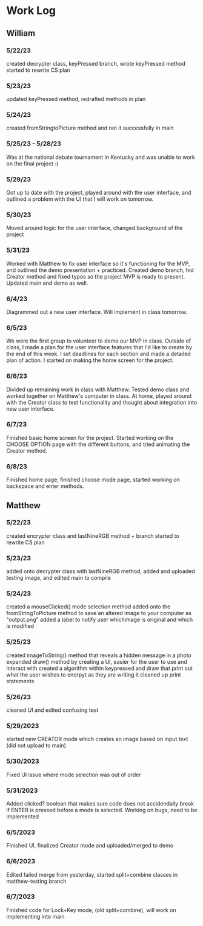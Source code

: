 # Work Log

## William

### 5/22/23

created decrypter class, keyPressed branch, wrote keyPressed method
started to rewrite CS plan

### 5/23/23

updated keyPressed method, redrafted methods in plan

### 5/24/23

created fromStringtoPicture method and ran it successfully in main

### 5/25/23 - 5/28/23

Was at the national debate tournament in Kentucky and was unable to work on the final project :(

### 5/29/23

Got up to date with the project, played around with the user interface, and outlined a problem with the UI that I will work on tomorrow.

### 5/30/23

Moved around logic for the user interface, changed background of the project

### 5/31/23

Worked with Matthew to fix user interface so it's functioning for the MVP, and outlined the demo presentation + practiced. Created demo branch, hid Creator method and fixed typos so the project MVP is ready to present. Updated main and demo as well.

### 6/4/23

Diagrammed out a new user interface. Will implement in class tomorrow.

### 6/5/23

We were the first group to volunteer to demo our MVP in class. Outside of class, I made a plan for the user interface features that I'd like to create by the end of this week. I set deadlines for each section and made a detailed plan of action. I started on making the home screen for the project.

### 6/6/23

Divided up remaining work in class with Matthew. Tested demo class and worked together on Matthew's computer in class. At home, played around with the Creator class to test functionality and thought about integration into new user interface.

### 6/7/23

Finished basic home screen for the project. Started working on the CHOOSE OPTION page with the different buttons, and tried animating the Creator method.

### 6/8/23

Finished home page, finished choose mode page, started working on backspace and enter methods.


## Matthew

### 5/22/23

created encrypter class and lastNineRGB method + branch
started to rewrite CS plan

### 5/23/23

added onto decrypter class with lastNineRGB method, added and uploaded testing image, and edited main to compile

### 5/24/23

created a mouseClicked() mode selection method
added onto the fromStringToPicture method to save an altered image to your computer as "output.png"
added a label to notify user whichimage is original and which is modified

### 5/25/23

created imageToString() method that reveals a hidden message in a photo
expanded draw() method by creating a UI, easier for the user to use and interact with
created a algorithm within keypressed and draw that print out what the user wishes to encrpyt as they are writing it
cleaned up print statements

### 5/26/23

cleaned UI and edited confusing test

### 5/29/2023

started new CREATOR mode which creates an image based on input text (did not upload to main)

### 5/30/2023

Fixed UI issue where mode selection was out of order

### 5/31/2023

Added clicked? boolean that makes sure code does not accidendally break if ENTER is pressed before a mode is selected. Working on bugs, need to be implemented

### 6/5/2023

Finished UI, finalized Creator mode and uploaded/merged to demo

### 6/6/2023

Edited failed merge from yesterday, started split+combine classes in matthew-testing branch

### 6/7/2023

Finished code for Lock+Key mode, (old split+combine), will work on implementing into main
